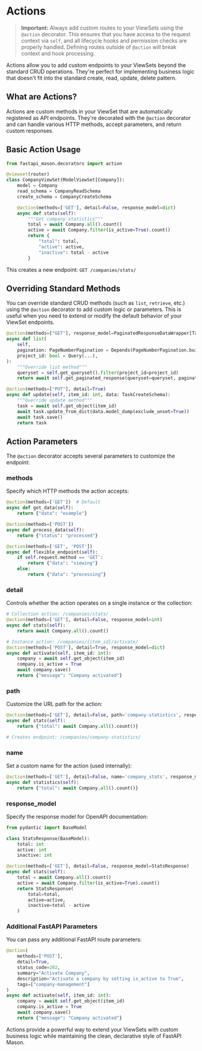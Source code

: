 # Actions

> **Important:** Always add custom routes to your ViewSets using the `@action` decorator. This ensures that you have access to the request context via `self`, and all lifecycle hooks and permission checks are properly handled. Defining routes outside of `@action` will break context and hook processing.

Actions allow you to add custom endpoints to your ViewSets beyond the standard CRUD operations. They're perfect for implementing business logic that doesn't fit into the standard create, read, update, delete pattern.

## What are Actions?

Actions are custom methods in your ViewSet that are automatically registered as API endpoints. They're decorated with the `@action` decorator and can handle various HTTP methods, accept parameters, and return custom responses.

## Basic Action Usage

```python
from fastapi_mason.decorators import action

@viewset(router)
class CompanyViewSet(ModelViewSet[Company]):
    model = Company
    read_schema = CompanyReadSchema
    create_schema = CompanyCreateSchema

    @action(methods=['GET'], detail=False, response_model=dict)
    async def stats(self):
        """Get company statistics"""
        total = await Company.all().count()
        active = await Company.filter(is_active=True).count()
        return {
            "total": total,
            "active": active,
            "inactive": total - active
        }
```

This creates a new endpoint: `GET /companies/stats/`

## Overriding Standard Methods

You can override standard CRUD methods (such as `list`, `retrieve`, etc.) using the `@action` decorator to add custom logic or parameters. This is useful when you need to extend or modify the default behavior of your ViewSet endpoints.

```python
@action(methods=["GET"], response_model=PaginatedResponseDataWrapper[TaskReadSchema, PageNumberPagination])
async def list(
    self,
    pagination: PageNumberPagination = Depends(PageNumberPagination.build),
    project_id: bool = Query(...),
):
    """Override list method"""
    queryset = self.get_queryset().filter(project_id=project_id)
    return await self.get_paginated_response(queryset=queryset, pagination=pagination)

@action(methods=["PUT"], detail=True)
async def update(self, item_id: int, data: TaskCreateSchema):
    """Override update method"""
    task = await self.get_object(item_id)
    await task.update_from_dict(data.model_dump(exclude_unset=True))
    await task.save()
    return task
```

## Action Parameters

The `@action` decorator accepts several parameters to customize the endpoint:

### methods

Specify which HTTP methods the action accepts:

```python
@action(methods=['GET'])  # Default
async def get_data(self):
    return {"data": "example"}

@action(methods=['POST'])
async def process_data(self):
    return {"status": "processed"}

@action(methods=['GET', 'POST'])
async def flexible_endpoint(self):
    if self.request.method == 'GET':
        return {"data": "viewing"}
    else:
        return {"data": "processing"}
```

### detail

Controls whether the action operates on a single instance or the collection:

```python
# Collection action: /companies/stats/
@action(methods=['GET'], detail=False, response_model=int)
async def stats(self):
    return await Company.all().count()

# Instance action: /companies/{item_id}/activate/
@action(methods=['POST'], detail=True, response_model=dict)
async def activate(self, item_id: int):
    company = await self.get_object(item_id)
    company.is_active = True
    await company.save()
    return {"message": "Company activated"}
```

### path

Customize the URL path for the action:

```python
@action(methods=['GET'], detail=False, path='company-statistics', response_model=dict)
async def stats(self):
    return {"total": await Company.all().count()}

# Creates endpoint: /companies/company-statistics/
```

### name

Set a custom name for the action (used internally):

```python
@action(methods=['GET'], detail=False, name='company_stats', response_model=dict)
async def statistics(self):
    return {"total": await Company.all().count()}
```

### response_model

Specify the response model for OpenAPI documentation:

```python
from pydantic import BaseModel

class StatsResponse(BaseModel):
    total: int
    active: int
    inactive: int

@action(methods=['GET'], detail=False, response_model=StatsResponse)
async def stats(self):
    total = await Company.all().count()
    active = await Company.filter(is_active=True).count()
    return StatsResponse(
        total=total,
        active=active,
        inactive=total - active
    )
```

### Additional FastAPI Parameters

You can pass any additional FastAPI route parameters:

```python
@action(
    methods=['POST'],
    detail=True,
    status_code=202,
    summary="Activate Company",
    description="Activate a company by setting is_active to True",
    tags=["company-management"]
)
async def activate(self, item_id: int):
    company = await self.get_object(item_id)
    company.is_active = True
    await company.save()
    return {"message": "Company activated"}
```

Actions provide a powerful way to extend your ViewSets with custom business logic while maintaining the clean, declarative style of FastAPI Mason.
